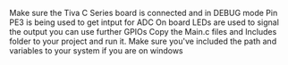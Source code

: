 Make sure the Tiva C Series board is connected and in DEBUG mode
Pin PE3 is being used to get intput for ADC
On board LEDs are used to signal the output you can use further GPIOs
Copy the Main.c files and Includes folder to your project and run it.
Make sure you've included the path and variables to your system if you are on windows
